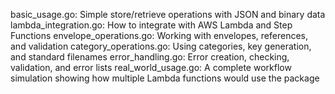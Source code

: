 basic_usage.go: Simple store/retrieve operations with JSON and binary data
lambda_integration.go: How to integrate with AWS Lambda and Step Functions
envelope_operations.go: Working with envelopes, references, and validation
category_operations.go: Using categories, key generation, and standard filenames
error_handling.go: Error creation, checking, validation, and error lists
real_world_usage.go: A complete workflow simulation showing how multiple Lambda functions would use the package